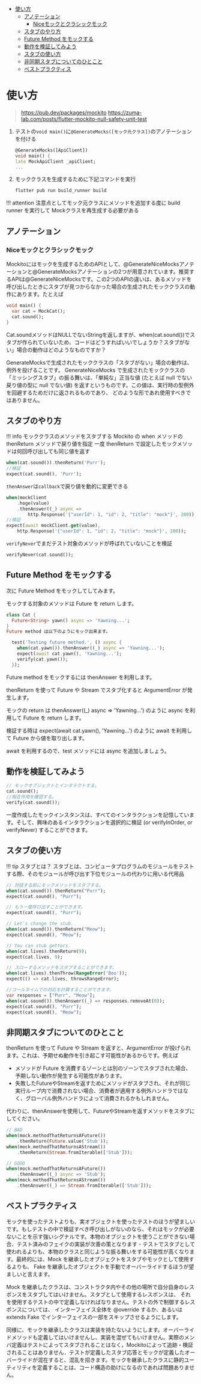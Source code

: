 - [使い方](#使い方)
  - [アノテーション](#アノテーション)
    - [Niceモックとクラシックモック](#niceモックとクラシックモック)
  - [スタブのやり方](#スタブのやり方)
  - [Future Method をモックする](#future-method-をモックする)
  - [動作を検証してみよう](#動作を検証してみよう)
  - [スタブの使い方](#スタブの使い方)
  - [非同期スタブについてのひとこと](#非同期スタブについてのひとこと)
  - [ベストプラクティス](#ベストプラクティス)

# 使い方
>https://pub.dev/packages/mockito
>https://zuma-lab.com/posts/flutter-mockito-null-safety-unit-test
1. テストの`void main()`に`@GenerateMocks([モック元クラス])`のアノテーションを付ける
    ```dart
    @GenerateMocks([ApiClient])
    void main() {
    late MockApiClient _apiClient;
    ...
    ```
2. モッククラスを生成するために下記コマンドを実行
   ```powershell
   flutter pub run build_runner build
   ```
!!! attention 注意点としてモック元クラスにメソッドを追加する度に build runner を実行して Mockクラスを再生成する必要がある
## アノテーション
### Niceモックとクラシックモック
Mockitoにはモックを生成するためのAPIとして、@GenerateNiceMocksアノテーションと@GenerateMocksアノテーションの2つが用意されています。推奨するAPIは@GenerateNiceMocksです。この2つのAPIの違いは、あるメソッドを呼び出したときにスタブが見つからなかった場合の生成されたモッククラスの動作にあります。たとえば
```dart
void main() {
  var cat = MockCat();
  cat.sound();
}
```
Cat.soundメソッドはNULLでないStringを返しますが、when(cat.sound())でスタブが作られていないため、コードはどうすればいいでしょうか？スタブがない」場合の動作はどのようなものですか？

GenerateMocksで生成されたモッククラスの「スタブがない」場合の動作は、例外を投げることです。
GenerateNiceMocks で生成されたモッククラスの「ミッシングスタブ」の振る舞いは、「単純な」正当な値 (たとえば null でない戻り値の型に null でない値) を返すというものです。この値は、実行時の型例外を回避するためだけに返されるものであり、 どのような形であれ使用すべきではありません。
## スタブのやり方
!!! info モッククラスのメソッドをスタブする
Mockito の when メソッドの thenReturn メソッドで戻り値を指定
一度 thenReturn で設定したモックメソッドは何回呼び出しても同じ値を返す
```dart
when(cat.sound()).thenReturn('Purr');
//検証
expect(cat.sound(), 'Purr');
```
`thenAnswer`は`callback`で戻り値を動的に変更できる
```dart
when(mockClient
    .hoge(value)
    .thenAnswer((_) async =>
        http.Response('{"userId": 1, "id": 2, "title": "mock"}', 200));
//検証
expect(await mockClient.get(value),
    http.Response('{"userId": 1, "id": 2, "title": "mock"}', 200));
```
`verifyNever`でまだテスト対象のメソッドが呼ばれていないことを検証
```dart
verifyNever(cat.sound());
```
## Future Method をモックする
次に Future Method をモックしてしてみます。

モックする対象のメソッドは Future を return します。
```dart
class Cat {
  Future<String> yawn() async => 'Yawning...';
}
Future method は以下のようにモック出来ます。

  test('Testing future method.', () async {
    when(cat.yawn()).thenAnswer((_) async => 'Yawning...');
    expect(await cat.yawn(), 'Yawning...');
    verify(cat.yawn());
  });
```
Future method をモックするには thenAnswer を利用します。

thenReturn を使って Future や Stream でスタブ化すると ArgumentError が発生します。

モックの return は thenAnswer((_) async => 'Yawning...') のように async を利用して Future を return します。

検証する時は expect(await cat.yawn(), 'Yawning...') のように await を利用して Future から値を取り出します。

await を利用するので、test メソッドには async を追加しましょう。


## 動作を検証してみよう
```dart
// モックオブジェクトとインタラクトする。
cat.sound();
//相互作用を確認する。
verify(cat.sound());
```
一度作成したモックインスタンスは、すべてのインタラクションを記憶しています。そして、興味のあるインタラクションを選択的に検証 (or verifyInOrder, or verifyNever) することができます。
## スタブの使い方
!!! tip スタブとは？
    スタブとは、コンピュータプログラムのモジュールをテストする際、そのモジュールが呼び出す下位モジュールの代わりに用いる代用品
```dart
// 対話する前にモックメソッドをスタブする。
when(cat.sound()).thenReturn("Purr");
expect(cat.sound(), "Purr");

// もう一度呼び出すことができます。
expect(cat.sound(), "Purr");

// Let's change the stub.
when(cat.sound()).thenReturn("Meow");
expect(cat.sound(), "Meow");

// You can stub getters.
when(cat.lives).thenReturn(9);
expect(cat.lives, 9);

// スローするメソッドをスタブすることができます。
when(cat.lives).thenThrow(RangeError('Boo'));
expect(() => cat.lives, throwsRangeError);

//コールタイムでの対応を計算することができます。
var responses = ["Purr", "Meow"];
when(cat.sound()).thenAnswer((_) => responses.removeAt(0));
expect(cat.sound(), "Purr");
expect(cat.sound(), "Meow");
```
## 非同期スタブについてのひとこと
thenReturn を使って Future や Stream を返すと、ArgumentError が投げられます。これは、予期せぬ動作を引き起こす可能性があるからです。例えば
- メソッドが Future を消費するゾーンとは別のゾーンでスタブされた場合、予期しない動作が発生する可能性があります。
- 失敗したFutureやStreamを返すためにメソッドがスタブされ、それが同じ実行ループ内で消費されない場合、消費者が適用する例外ハンドラではなく、グローバル例外ハンドラによって消費されるかもしれません。

代わりに、thenAnswerを使用して、FutureやStreamを返すメソッドをスタブにしてください。
```dart
// BAD
when(mock.methodThatReturnsAFuture())
    .thenReturn(Future.value('Stub'));
when(mock.methodThatReturnsAStream())
    .thenReturn(Stream.fromIterable(['Stub']));

// GOOD
when(mock.methodThatReturnsAFuture())
    .thenAnswer((_) async => 'Stub');
when(mock.methodThatReturnsAStream())
    .thenAnswer((_) => Stream.fromIterable(['Stub']));
```
## ベストプラクティス
モックを使ったテストよりも、実オブジェクトを使ったテストのほうが望ましいです。もしテストの中で検証すべき呼び出しがないのなら、それはモックが必要ないことを示す強いシグナルです。本物のオブジェクトを使うことができない場合、テスト済みのフェイクの実装が次善の策となります - テストでスタブとして使われるよりも、本物のクラスと同じような振る舞いをする可能性が高くなります。最終的には、Mock を継承したオブジェクトをスタブやモックとして使用するよりも、 Fake を継承したオブジェクトを手動でオーバーライドするほうが望ましいと言えます。

Mock を継承したクラスは、コンストラクタ内やその他の場所で自分自身のレスポンスをスタブしてはいけません。スタブとして使用するレスポンスは、 それを使用するテストの中で定義しなければなりません。テストの外で制御するレスポンスについては、 インターフェイス全体を @override するか、あるいは extends Fake でインターフェイスの一部をスキップさせるようにします。

同様に、モックを継承したクラスは実装を持たないようにします。オーバーライドメソッドも定義してはいけませんし、実装を混ぜてもいけません。実際のメンバ定義はテストによってスタブされることはなく，Mockitoによって追跡・検証されることはありません．テストが定義したスタブ応答とモックが定義したオーバーライドが混在すると、混乱を招きます。モックを継承したクラスに静的ユーティリティを定義することは、コード構造の助けになるのであれば問題ありません。





